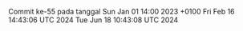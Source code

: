 Commit ke-55 pada tanggal Sun Jan 01 14:00 2023 +0100
Fri Feb 16 14:43:06 UTC 2024
Tue Jun 18 10:43:08 UTC 2024
